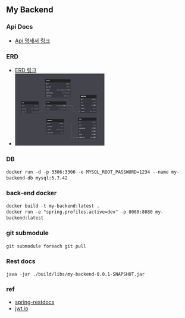 ## My Backend

### Api Docs

* [Api 명세서 링크](http://my-lb-1257057151.ap-northeast-2.elb.amazonaws.com:8080/docs/index.html)

### ERD

* [ERD 링크](https://dbdiagram.io/d/my-backend-657d7dd856d8064ca0245e8c)
* <img src="./images/my-backend-erd.png" width="50%" height="50%" alt="ERD"/>

### DB

```shell
docker run -d -p 3306:3306 -e MYSQL_ROOT_PASSWORD=1234 --name my-backend-db mysql:5.7.42
```

### back-end docker

```shell
docker build -t my-backend:latest .
docker run -e "spring.profiles.active=dev" -p 8080:8080 my-backend:latest
```

### git submodule

```shell
git submodule foreach git pull
```

### Rest docs

```shell
java -jar ./build/libs/my-backend-0.0.1-SNAPSHOT.jar
```

### ref

- [spring-restdocs](https://docs.spring.io/spring-restdocs/docs/current/reference/htmlsingle/#introduction)
- [jwt.io](https://jwt.io/)
